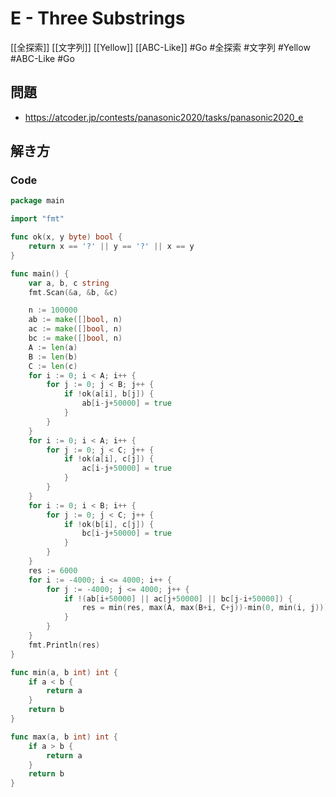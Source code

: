 # E - Three Substrings
[[全探索]] [[文字列]] [[Yellow]] [[ABC-Like]] #Go 
#全探索 #文字列 #Yellow #ABC-Like #Go 

## 問題
- https://atcoder.jp/contests/panasonic2020/tasks/panasonic2020_e

## 解き方
### Code
```go
package main

import "fmt"

func ok(x, y byte) bool {
	return x == '?' || y == '?' || x == y
}

func main() {
	var a, b, c string
	fmt.Scan(&a, &b, &c)

	n := 100000
	ab := make([]bool, n)
	ac := make([]bool, n)
	bc := make([]bool, n)
	A := len(a)
	B := len(b)
	C := len(c)
	for i := 0; i < A; i++ {
		for j := 0; j < B; j++ {
			if !ok(a[i], b[j]) {
				ab[i-j+50000] = true
			}
		}
	}
	for i := 0; i < A; i++ {
		for j := 0; j < C; j++ {
			if !ok(a[i], c[j]) {
				ac[i-j+50000] = true
			}
		}
	}
	for i := 0; i < B; i++ {
		for j := 0; j < C; j++ {
			if !ok(b[i], c[j]) {
				bc[i-j+50000] = true
			}
		}
	}
	res := 6000
	for i := -4000; i <= 4000; i++ {
		for j := -4000; j <= 4000; j++ {
			if !(ab[i+50000] || ac[j+50000] || bc[j-i+50000]) {
				res = min(res, max(A, max(B+i, C+j))-min(0, min(i, j)))
			}
		}
	}
	fmt.Println(res)
}

func min(a, b int) int {
	if a < b {
		return a
	}
	return b
}

func max(a, b int) int {
	if a > b {
		return a
	}
	return b
}
```